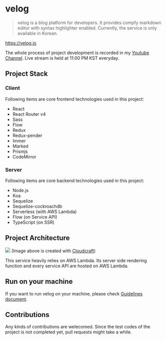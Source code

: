 # velog

> velog is a blog platform for developers. It provides compfy markdown editor with syntax highlighter enabled. Currently, the service is only available in Korean.

https://velog.io

The whole process of project development is recorded in my [Youtube Channel](https://www.youtube.com/watch?v=WEC6ATuP9Vo&list=PL9FpF_z-xR_FEhguHXMOvCErayV2Huezy&ab_channel=MinjunKim). Live stream is held at 11:00 PM KST everyday.

## Project Stack

### Client

Following items are core frontend technologies used in this project:

- React
- React Router v4
- Sass
- Flow
- Redux
- Redux-pender
- Immer
- Marked
- Prismjs
- CodeMirror

### Server

Following items are core backend technologies used in this project:

- Node.js
- Koa
- Sequelize
- Sequelize-cockroachdb
- Serverless (with AWS Lambda)
- Flow (on Service API)
- TypeScript (on SSR)

## Project Architecture

![](https://i.imgur.com/wkdqu2r.png)
(Image above is created with [Cloudcraft](https://cloudcraft.co/view/00817b35-3c91-4435-be19-8757825e8c5f?key=5UWE37gAvfR4Yfe5THMV9g))

This service heavily relies on AWS Lambda. Its server side rendering function and every service API are hosted on AWS Lambda.

## Run on your machine

If you want to run velog on your machine, please check [Guidelines document](GUIDELINES.md).

## Contributions

Any kinds of contributions are welecomed. Since the test codes of the project is not completed yet, pull requests might take a while.
